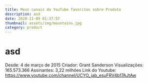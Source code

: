 ```yaml
---
title: Meus canais do YouTube favoritos sobre Produto
description: asd
date: 2020-11-09 01:37:57
thumbnail: assets/img/mountains.jpg
category: product
---
```

# asd
Desde: 4 de março de 2015
Criador: Grant Sanderson
Visualizações: 165.573.366
Assinantes: 3,22 milhões
Link do Youtube: https://www.youtube.com/channel/UCYO_jab_esuFRV4b17AJtAw